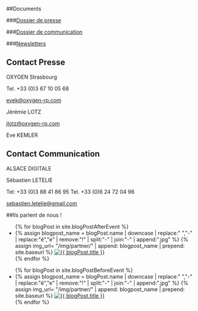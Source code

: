 <div class="row">
<div class="col-xs-12 col-md-4" markdown="1">

##Documents

###[Dossier de presse](https://drive.google.com/open?id=1btb1a-Dz3kX6AV9Bv84Qj7ZWSf9aj-8mZFQ5sGgaC7g&authuser=0)

###[Dossier de communication](https://drive.google.com/folderview?id=0B8qoF4rdMqh_aEtPWWNLbkx5aFU&usp=sharing)

###[Newsletters](http://us7.campaign-archive1.com/?u=b0542d8d13b538bc63aa779a9&id=fbc5baff8a)

</div>
<div class="col-xs-12 col-md-4" markdown="1">

## Contact Presse

OXYGEN Strasbourg

Tel. +33 (0)3 67 10 05 68

[evek@oxygen-rp.com](mailto:evek@oxygen-rp.com)

Jérémie LOTZ

[jlotz@oxygen-rp.com](mailto:jlotz@oxygen-rp.com)

Eve KEMLER
</div>
<div class="col-xs-12 col-md-4" markdown="1">

## Contact Communication

ALSACE DIGITALE

Sébastien LETELIE

Tel: +33 (0)3 88 41 86 95
Tel. +33 (0)6 24 72 04 96

[sebastien.letelie@gmail.com](mailto:sebastien.letelie@gmail.com)

</div>
</div>

##Ils parlent de nous !

<section class="press">
  <div class="container">
      <div class="row category">
        <div class="col-xs-12">
          <ul class="list-inline">
	   {% for blogPost in site.blogPostAfterEvent %}
            <li>
              <div class="img-container">
	      	{% assign blogpost_name = blogPost.name | downcase | replace:" ","-" | replace:"é","e" | remove:"!" | split:"-" | join:"-" | append:".jpg" %}
		{% assign img_url= "/img/partner/" | append: blogpost_name | prepend: site.baseurl %}
                <a href="{{ blogPost.url }}" target="_blank">
                  <img src="{{ img_url }}" alt="{{ blogPost.title }}" class="img-responsive" />
                </a>
              </div>
            </li>
          {% endfor %}
          </ul>
        </div>
      </div>
      <div class="row category">
        <div class="col-xs-12">
          <ul class="list-inline">
     {% for blogPost in site.blogPostBeforeEvent %}
            <li>
              <div class="img-container">
          {% assign blogpost_name = blogPost.name | downcase | replace:" ","-" | replace:"é","e" | remove:"!" | split:"-" | join:"-" | append:".jpg" %}
    {% assign img_url= "/img/partner/" | append: blogpost_name | prepend: site.baseurl %}
                <a href="{{ blogPost.url }}" target="_blank">
                  <img src="{{ img_url }}" alt="{{ blogPost.title }}" class="img-responsive" />
                </a>
              </div>
            </li>
          {% endfor %}
          </ul>
        </div>
      </div>
  </div>
</section>
